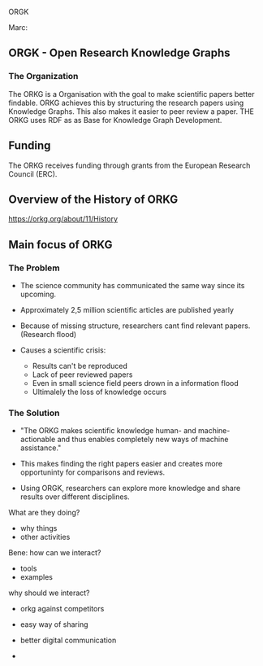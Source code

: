 ORGK

Marc:

## ORGK -  Open Research Knowledge Graphs
### The Organization

The ORKG is a Organisation with the goal to make scientific papers better findable. 
ORKG achieves this by structuring the research papers using Knowledge Graphs.
This also makes it easier to peer review a paper.
THE ORKG uses RDF as as Base for Knowledge Graph Development.

## Funding

The ORKG receives funding through grants from the European Research Council (ERC).

## Overview of the History of ORKG 

https://orkg.org/about/11/History 

## Main focus of ORKG

### The Problem
- The science community has communicated the same way since its upcoming.
- Approximately 2,5 million scientific articles are published yearly
- Because of missing structure, researchers cant find relevant papers. (Research flood)

- Causes a scientific crisis:
    - Results can't be reproduced
    - Lack of peer reviewed papers
    - Even in small science field peers drown in a information flood
    - Ultimalely the loss of knowledge occurs
    
### The Solution
    
- "The ORKG makes scientific knowledge human- and machine-actionable and thus enables completely new ways of machine assistance."

- This makes finding the right papers easier and creates more opportuninty for comparisons and reviews.
- Using ORGK, researchers can explore more knowledge and share results over different disciplines.




What are they doing?
- why things
- other activities

Bene:
how can we interact?
- tools
- examples

why should we interact?
- orkg against competitors
- easy way of sharing
- better digital communication

-


